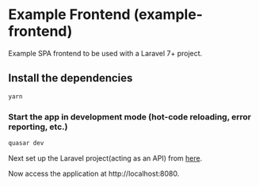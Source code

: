 # Example Frontend (example-frontend)

Example SPA frontend to be used with a Laravel 7+ project.

## Install the dependencies

```bash
yarn
```

### Start the app in development mode (hot-code reloading, error reporting, etc.)

```bash
quasar dev
```

Next set up the Laravel project(acting as an API) from [here](https://github.com/training-yoyosan/example-backend).

Now access the application at http://localhost:8080.
